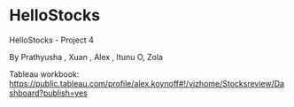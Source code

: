 # HelloStocks
HelloStocks - Project 4

 By Prathyusha , Xuan , Alex , Itunu O, Zola 

Tableau workbook: https://public.tableau.com/profile/alex.koynoff#!/vizhome/Stocksreview/Dashboard?publish=yes
